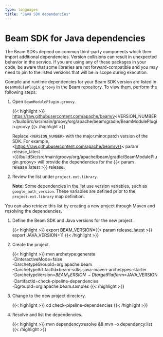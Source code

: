 ```yaml
---
type: languages
title: "Java SDK dependencies"
---
```

<!--
Licensed under the Apache License, Version 2.0 (the "License");
you may not use this file except in compliance with the License.
You may obtain a copy of the License at

http://www.apache.org/licenses/LICENSE-2.0

Unless required by applicable law or agreed to in writing, software
distributed under the License is distributed on an "AS IS" BASIS,
WITHOUT WARRANTIES OR CONDITIONS OF ANY KIND, either express or implied.
See the License for the specific language governing permissions and
limitations under the License.
-->

# Beam SDK for Java dependencies

The Beam SDKs depend on common third-party components which then
import additional dependencies. Version collisions can result in unexpected
behavior in the service. If you are using any of these packages in your code, be
aware that some libraries are not forward-compatible and you may need to pin to
the listed versions that will be in scope during execution.

Compile and runtime dependencies for your Beam SDK version are listed in `BeamModulePlugin.groovy` in the Beam repository. To view them, perform the following steps:

1. Open `BeamModulePlugin.groovy`.

    {{< highlight >}}
    https://raw.githubusercontent.com/apache/beam/v<VERSION_NUMBER>/buildSrc/src/main/groovy/org/apache/beam/gradle/BeamModulePlugin.groovy
    {{< /highlight >}}

    Replace `<VERSION_NUMBER>` with the major.minor.patch version of the SDK. For example, <https://raw.githubusercontent.com/apache/beam/v{{< param release_latest >}}/buildSrc/src/main/groovy/org/apache/beam/gradle/BeamModulePlugin.groovy> will provide the dependencies for the {{< param release_latest >}} release.

2. Review the list under `project.ext.library`.

    **Note:** Some dependencies in the list use version variables, such as `google_auth_version`. These variables are defined prior to the `project.ext.library` map definition.

You can also retrieve this list by creating a new project through Maven and resolving the dependencies.

1. Define the Beam SDK and Java versions for the new project.

    {{< highlight >}}
    export BEAM_VERSION={{< param release_latest >}}
    export JAVA_VERSION=11
    {{< /highlight >}}

2. Create the project.

    {{< highlight >}}
    mvn archetype:generate \
        -DinteractiveMode=false \
        -DarchetypeGroupId=org.apache.beam \
        -DarchetypeArtifactId=beam-sdks-java-maven-archetypes-starter \
        -DarchetypeVersion=$BEAM_VERSION \
        -DtargetPlatform=$JAVA_VERSION \
        -DartifactId=check-pipeline-dependencies \
        -DgroupId=org.apache.beam.samples
    {{< /highlight >}}

3. Change to the new project directory.

    {{< highlight >}}
    cd check-pipeline-dependencies
    {{< /highlight >}}

4. Resolve and list the dependencies.

    {{< highlight >}}
    mvn dependency:resolve && mvn -o dependency:list
    {{< /highlight >}}
